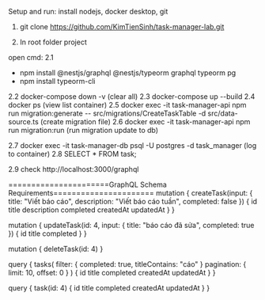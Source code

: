 
Setup and run:
install nodejs, docker desktop, git


1. git clone https://github.com/KimTienSinh/task-manager-lab.git

2. In root folder project

open cmd: 
2.1 
- npm install @nestjs/graphql @nestjs/typeorm graphql typeorm pg
- npm install typeorm-cli

2.2 docker-compose down -v (clear all)
2.3 docker-compose up --build
2.4 docker ps (view list container)
2.5 docker exec -it task-manager-api npm run migration:generate -- src/migrations/CreateTaskTable -d src/data-source.ts (create migration file)
2.6 docker exec -it task-manager-api npm run migration:run (run migration update to db)

2.7 docker exec -it task-manager-db psql -U postgres -d task_manager (log to container)
2.8 SELECT * FROM task; 

2.9 check http://localhost:3000/graphql

======================GraphQL Schema Requirements======================
mutation {
  createTask(input: {
    title: "Viết báo cáo",
    description: "Viết báo cáo tuần",
    completed: false
  }) {
    id
    title
    description
    completed
    createdAt
    updatedAt
  }
}

mutation {
  updateTask(id: 4, input: {
    title: "báo cáo đã sửa",
    completed: true
  }) {
    id
    title
    completed
  }
}

mutation {
  deleteTask(id: 4)
}

query {
  tasks(
    filter: { completed: true, titleContains: "cáo" }
    pagination: { limit: 10, offset: 0 }
  ) {
    id
    title
    completed
    createdAt
    updatedAt
  }
}

query {
  task(id: 4) {
    id
    title
    completed
    createdAt
    updatedAt
  }
}


